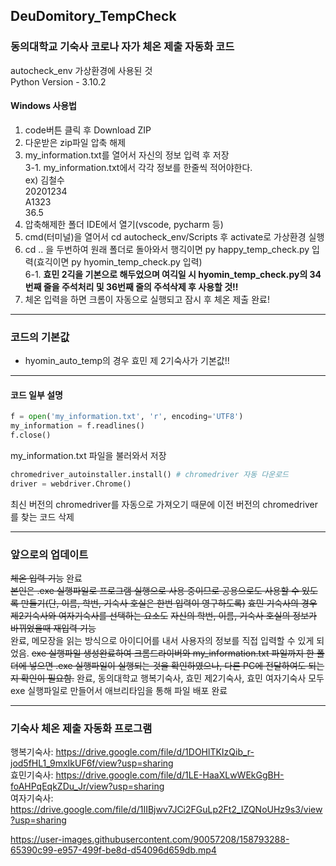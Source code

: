 ## DeuDomitory_TempCheck
### 동의대학교 기숙사 코로나 자가 체온 제출 자동화 코드
autocheck_env 가상환경에 사용된 것  
Python Version - 3.10.2
#### Windows 사용법
1. code버튼 클릭 후 Download ZIP
2. 다운받은 zip파일 압축 해제
3. my_information.txt를 열어서 자신의 정보 입력 후 저장  
3-1. my_information.txt에서 각각 정보를 한줄씩 적어야한다.  
ex) 김철수  
    20201234  
    A1323  
    36.5  
4. 압축해제한 폴더 IDE에서 열기(vscode, pycharm 등)
5. cmd(터미널)을 열어서 cd autocheck_env/Scripts 후 activate로 가상환경 실행
6. cd .. 을 두번하여 원래 폴더로 돌아와서 행긱이면 py happy_temp_check.py 입력(효긱이면 py hyomin_temp_check.py 입력)  
6-1. **효민 2긱을 기본으로 해두었으며 여긱일 시 hyomin_temp_check.py의 34번째 줄을 주석처리 및 36번째 줄의 주석삭제 후 사용할 것!!**
7. 체온 입력을 하면 크롬이 자동으로 실행되고 잠시 후 체온 제출 완료!
---
### 코드의 기본값
* hyomin_auto_temp의 경우 효민 제 2기숙사가 기본값!!
---
#### 코드 일부 설명
```py
f = open('my_information.txt', 'r', encoding='UTF8')
my_information = f.readlines()
f.close()
```
my_information.txt 파일을 불러와서 저장
```py
chromedriver_autoinstaller.install() # chromedriver 자동 다운로드
driver = webdriver.Chrome()
```
최신 버전의 chromedriver를 자동으로 가져오기 때문에 이전 버전의 chromedriver를 찾는 코드 삭제
***
  
### 앞으로의 업데이트
~~체온 입력 기능~~ 완료  
~~본인은 .exe 실행파일로 프로그램 실행으로 사용 중이므로 공용으로도 사용할 수 있도록 만들기(단, 이름, 학번, 기숙사 호실은 한번 입력이 영구하도록)~~
~~효민 기숙사의 경우 제2기숙사와 여자기숙사를 선택하는 요소도~~
~~자신의 학번, 이름, 기숙사 호실의 정보가 바뀌었을때 재입력 기능~~  
완료, 메모장을 읽는 방식으로 아이디어를 내서 사용자의 정보를 직접 입력할 수 있게 되었음.
~~exe 실행파일 생성완료하여 크롬드라이버와 my_information.txt 파일까지 한 폴더에 넣으면 .exe 실행파일이 실행되는 것을 확인하였으나, 다른 PC에 전달하여도 되는지 확인이 필요함.~~
완료, 동의대학교 행복기숙사, 효민 제2기숙사, 효민 여자기숙사 모두 exe 실행파일로 만들어서 애브리타임을 통해 파일 배포 완료

---
### 기숙사 체온 제출 자동화 프로그램  
행복기숙사: https://drive.google.com/file/d/1DOHlTKIzQib_r-jod5fHL1_9mxIkUF6f/view?usp=sharing  
효민기숙사: https://drive.google.com/file/d/1LE-HaaXLwWEkGgBH-foAHPqEqkZDu_Jr/view?usp=sharing  
여자기숙사: https://drive.google.com/file/d/1IIBjwv7JCi2FGuLp2Ft2_IZQNoUHz9s3/view?usp=sharing  


https://user-images.githubusercontent.com/90057208/158793288-65390c99-e957-499f-be8d-d54096d659db.mp4

